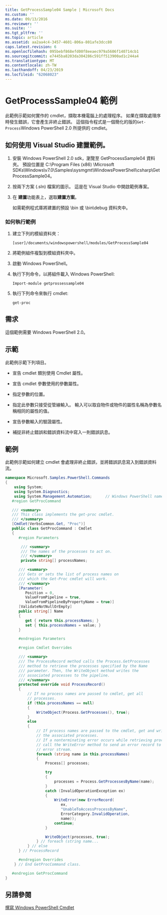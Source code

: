 ```yaml
---
title: GetProcessSample04 Sample | Microsoft Docs
ms.custom: ''
ms.date: 09/13/2016
ms.reviewer: ''
ms.suite: ''
ms.tgt_pltfrm: ''
ms.topic: article
ms.assetid: aa2aa4c4-3457-4601-806a-801afe3dcc80
caps.latest.revision: 6
ms.openlocfilehash: 095bebf868efd00f8eeaec979a5606f140714cb1
ms.sourcegitcommit: e7445ba8203da304286c591ff513900ad1c244a4
ms.translationtype: MT
ms.contentlocale: zh-TW
ms.lasthandoff: 04/23/2019
ms.locfileid: "62068023"
---
```

# <a name="getprocesssample04-sample"></a>GetProcessSample04 範例

此範例示範如何實作的 cmdlet，擷取本機電腦上的處理程序。 如果在擷取處理序時發生錯誤，它會產生非終止錯誤。 這個指令程式是一個簡化的版的`Get-Process`Windows PowerShell 2.0 所提供的 cmdlet。

## <a name="how-to-build-the-sample-using-visual-studio"></a>如何使用 Visual Studio 建置範例。

1. 安裝 Windows PowerShell 2.0 sdk，瀏覽至 GetProcessSample04 資料夾。 預設位置是 C:\Program Files (x86) \Microsoft SDKs\Windows\v7.0\Samples\sysmgmt\WindowsPowerShell\csharp\GetProcessSample04。

2. 按兩下方案 (.sln) 檔案的圖示。 這是在 Visual Studio 中開啟範例專案。

3. 在 **建置**功能表上，選取**建置方案**。

    如需範例程式庫將建置的預設 \bin 或 \bin\debug 資料夾中。

### <a name="how-to-run-the-sample"></a>如何執行範例

1. 建立下列的模組資料夾：

    `[user]/documents/windowspowershell/modules/GetProcessSample04`

2. 將範例組件複製到模組資料夾中。

3. 啟動 Windows PowerShell。

4. 執行下列命令，以將組件載入 Windows PowerShell:

    `Import-module getprossessample04`

5. 執行下列命令來執行 cmdlet:

    `get-proc`

## <a name="requirements"></a>需求

這個範例需要 Windows PowerShell 2.0。

## <a name="demonstrates"></a>示範

此範例示範下列項目。

- 宣告 cmdlet 類別使用 Cmdlet 屬性。

- 宣告 cmdlet 參數使用的參數屬性。

- 指定參數的位置。

- 指定此參數只接受從管線輸入。 輸入可以取自物件或物件的屬性名稱為參數名稱相同的屬性的值。

- 宣告參數輸入的驗證屬性。

- 補捉非終止錯誤和錯誤資料流中寫入一則錯誤訊息。

## <a name="example"></a>範例

此範例示範如何建立 cmdlet 會處理非終止錯誤，並將錯誤訊息寫入到錯誤資料流。

```csharp
namespace Microsoft.Samples.PowerShell.Commands
{
    using System;
    using System.Diagnostics;
    using System.Management.Automation;      // Windows PowerShell namespace.
   #region GetProcCommand

   /// <summary>
   /// This class implements the get-proc cmdlet.
   /// </summary>
   [Cmdlet(VerbsCommon.Get, "Proc")]
   public class GetProcCommand : Cmdlet
   {
      #region Parameters

       /// <summary>
       /// The names of the processes to act on.
       /// </summary>
       private string[] processNames;

      /// <summary>
      /// Gets or sets the list of process names on
      /// which the Get-Proc cmdlet will work.
      /// </summary>
      [Parameter(
         Position = 0,
         ValueFromPipeline = true,
         ValueFromPipelineByPropertyName = true)]
      [ValidateNotNullOrEmpty]
      public string[] Name
      {
         get { return this.processNames; }
         set { this.processNames = value; }
      }

      #endregion Parameters

      #region Cmdlet Overrides

      /// <summary>
      /// The ProcessRecord method calls the Process.GetProcesses
      /// method to retrieve the processes specified by the Name
      /// parameter. Then, the WriteObject method writes the
      /// associated processes to the pipeline.
      /// </summary>
      protected override void ProcessRecord()
      {
          // If no process names are passed to cmdlet, get all
          // processes.
          if (this.processNames == null)
          {
              WriteObject(Process.GetProcesses(), true);
          }
          else
          {
              // If process names are passed to the cmdlet, get and write
              // the associated processes.
              // If a nonterminating error occurs while retrieving processes,
              // call the WriteError method to send an error record to the
              // error stream.
              foreach (string name in this.processNames)
              {
                  Process[] processes;

                  try
                  {
                      processes = Process.GetProcessesByName(name);
                  }
                  catch (InvalidOperationException ex)
                  {
                      WriteError(new ErrorRecord(
                         ex,
                         "UnableToAccessProcessByName",
                         ErrorCategory.InvalidOperation,
                         name));
                      continue;
                  }

                  WriteObject(processes, true);
              } // foreach (string name...
          } // else
      } // ProcessRecord

      #endregion Overrides
    } // End GetProcCommand class.

   #endregion GetProcCommand
}
```

## <a name="see-also"></a>另請參閱

[撰寫 Windows PowerShell Cmdlet](./writing-a-windows-powershell-cmdlet.md)
